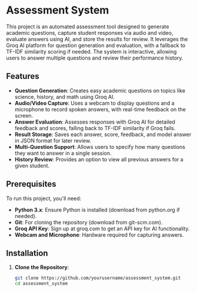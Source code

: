 # Assessment System

This project is an automated assessment tool designed to generate academic questions, capture student responses via audio and video, evaluate answers using AI, and store the results for review. It leverages the Groq AI platform for question generation and evaluation, with a fallback to TF-IDF similarity scoring if needed. The system is interactive, allowing users to answer multiple questions and review their performance history.

## Features

- **Question Generation**: Creates easy academic questions on topics like science, history, and math using Groq AI.
- **Audio/Video Capture**: Uses a webcam to display questions and a microphone to record spoken answers, with real-time feedback on the screen.
- **Answer Evaluation**: Assesses responses with Groq AI for detailed feedback and scores, falling back to TF-IDF similarity if Groq fails.
- **Result Storage**: Saves each answer, score, feedback, and model answer in JSON format for later review.
- **Multi-Question Support**: Allows users to specify how many questions they want to answer in a single session.
- **History Review**: Provides an option to view all previous answers for a given student.

## Prerequisites

To run this project, you'll need:
- **Python 3.x**: Ensure Python is installed (download from python.org if needed).
- **Git**: For cloning the repository (download from git-scm.com).
- **Groq API Key**: Sign up at groq.com to get an API key for AI functionality.
- **Webcam and Microphone**: Hardware required for capturing answers.

## Installation

1. **Clone the Repository**:
   ```bash
   git clone https://github.com/yourusername/assessment_system.git
   cd assessment_system
